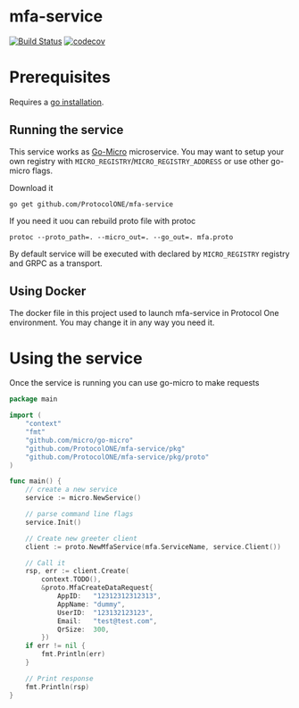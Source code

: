 mfa-service
=============

[![Build Status](https://travis-ci.org/ProtocolONE/mfa-service.svg?branch=master)](https://travis-ci.org/ProtocolONE/mfa-service) [![codecov](https://codecov.io/gh/ProtocolONE/mfa-service/branch/master/graph/badge.svg)](https://codecov.io/gh/ProtocolONE/mfa-service)


# Prerequisites
Requires a [go installation](https://golang.org/dl/).

## Running the service
This service works as [Go-Micro](https://github.com/micro/go-micro) microservice. You may want to 
setup your own registry with `MICRO_REGISTRY`/`MICRO_REGISTRY_ADDRESS` or use other go-micro flags.  

Download it 

`go get github.com/ProtocolONE/mfa-service`

If you need it uou can rebuild proto file with protoc 
```
protoc --proto_path=. --micro_out=. --go_out=. mfa.proto
```

By default service will be executed with declared by `MICRO_REGISTRY` registry and GRPC as a transport.

## Using Docker
The docker file in this project used to launch mfa-service in Protocol One environment. You may change it in any
way you need it.

# Using the service

Once the service is running you can use go-micro to make requests

```go
package main

import (
    "context"
    "fmt"
    "github.com/micro/go-micro"
    "github.com/ProtocolONE/mfa-service/pkg"
    "github.com/ProtocolONE/mfa-service/pkg/proto"
)

func main() {
    // create a new service
    service := micro.NewService()

    // parse command line flags
    service.Init()

    // Create new greeter client
    client := proto.NewMfaService(mfa.ServiceName, service.Client())

    // Call it
    rsp, err := client.Create(
    	context.TODO(), 
    	&proto.MfaCreateDataRequest{
    		AppID:   "12312312312313",
    		AppName: "dummy", 
    		UserID:  "123132123123",
    		Email:   "test@test.com",
    		QrSize:  300,
    	})
    if err != nil {
        fmt.Println(err)
    }

    // Print response
    fmt.Println(rsp)
}
```